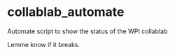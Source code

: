 # collablab_automate
Automate script to show the status of the WPI collablab

Lemme know if it breaks.
